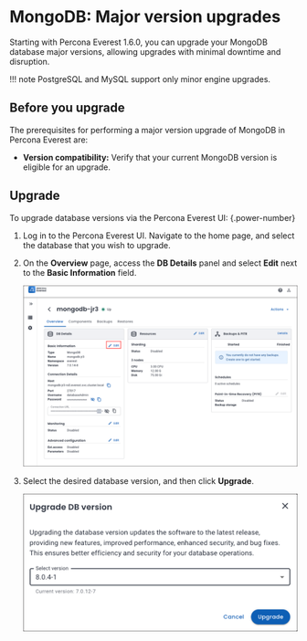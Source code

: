 # MongoDB: Major version upgrades

Starting with Percona Everest 1.6.0, you can upgrade your MongoDB database major versions, allowing upgrades with minimal downtime and disruption.

!!! note
    PostgreSQL and MySQL support only minor engine upgrades.

## Before you upgrade

The prerequisites for performing a major version upgrade of MongoDB in Percona Everest are:

- **Version compatibility:** Verify that your current MongoDB version is eligible for an upgrade.

## Upgrade

To upgrade database versions via the Percona Everest UI:
{.power-number}

1. Log in to the Percona Everest UI. Navigate to the home page, and select the database that you wish to upgrade. 

2. On the **Overview** page, access the **DB Details** panel and select **Edit** next to the **Basic Information** field.

 

    ![!image](../images/database_upgrade.png)


3. Select the desired database version, and then click **Upgrade**.

    ![!image](../images/upgrade_database_versions.png)









